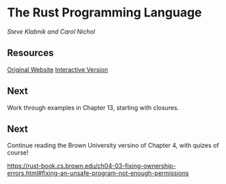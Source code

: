 
# The Rust Programming Language

*Steve Klabnik and Carol Nichol*

## Resources
[Original Website](https://doc.rust-lang.org/book/)
[Interactive Version](https://doc.rust-lang.org/book/)


## Next

Work through examples in Chapter 13, starting with closures.


## Next

Continue reading the Brown University versino of Chapter 4, with quizes of course!

https://rust-book.cs.brown.edu/ch04-03-fixing-ownership-errors.html#fixing-an-unsafe-program-not-enough-permissions
